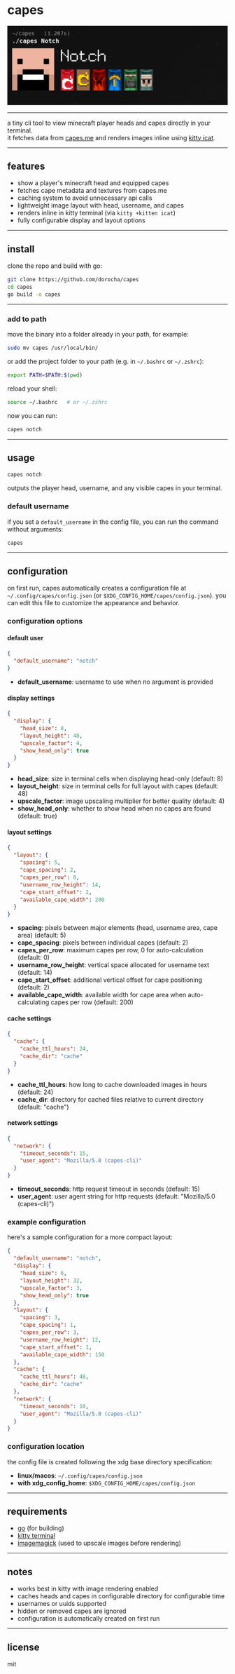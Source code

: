 # capes

![demo of capes running in terminal](repo-assets/command.png)

---

a tiny cli tool to view minecraft player heads and capes directly in your terminal.  
it fetches data from [capes.me](https://capes.me) and renders images inline using [kitty icat](https://sw.kovidgoyal.net/kitty/kittens/icat/).

---

## features

- show a player's minecraft head and equipped capes
- fetches cape metadata and textures from capes.me
- caching system to avoid unnecessary api calls
- lightweight image layout with head, username, and capes
- renders inline in kitty terminal (via `kitty +kitten icat`)
- fully configurable display and layout options

---

## install

clone the repo and build with go:

```sh
git clone https://github.com/dorocha/capes
cd capes
go build -o capes
```
---

### add to path

move the binary into a folder already in your path, for example:

```sh
sudo mv capes /usr/local/bin/
```

or add the project folder to your path (e.g. in `~/.bashrc` or `~/.zshrc`):

```sh
export PATH=$PATH:$(pwd)
```

reload your shell:

```sh
source ~/.bashrc   # or ~/.zshrc
```

now you can run:

```sh
capes notch
```

---

## usage

```sh
capes notch
```

outputs the player head, username, and any visible capes in your terminal.

### default username

if you set a `default_username` in the config file, you can run the command without arguments:

```sh
capes
```

---

## configuration

on first run, capes automatically creates a configuration file at `~/.config/capes/config.json` (or `$XDG_CONFIG_HOME/capes/config.json`). you can edit this file to customize the appearance and behavior.

### configuration options

#### default user
```json
{
  "default_username": "notch"
}
```
- **default_username**: username to use when no argument is provided

#### display settings
```json
{
  "display": {
    "head_size": 8,
    "layout_height": 48,
    "upscale_factor": 4,
    "show_head_only": true
  }
}
```
- **head_size**: size in terminal cells when displaying head-only (default: 8)
- **layout_height**: size in terminal cells for full layout with capes (default: 48)
- **upscale_factor**: image upscaling multiplier for better quality (default: 4)
- **show_head_only**: whether to show head when no capes are found (default: true)

#### layout settings
```json
{
  "layout": {
    "spacing": 5,
    "cape_spacing": 2,
    "capes_per_row": 0,
    "username_row_height": 14,
    "cape_start_offset": 2,
    "available_cape_width": 200
  }
}
```
- **spacing**: pixels between major elements (head, username area, cape area) (default: 5)
- **cape_spacing**: pixels between individual capes (default: 2)
- **capes_per_row**: maximum capes per row, 0 for auto-calculation (default: 0)
- **username_row_height**: vertical space allocated for username text (default: 14)
- **cape_start_offset**: additional vertical offset for cape positioning (default: 2)
- **available_cape_width**: available width for cape area when auto-calculating capes per row (default: 200)

#### cache settings
```json
{
  "cache": {
    "cache_ttl_hours": 24,
    "cache_dir": "cache"
  }
}
```
- **cache_ttl_hours**: how long to cache downloaded images in hours (default: 24)
- **cache_dir**: directory for cached files relative to current directory (default: "cache")

#### network settings
```json
{
  "network": {
    "timeout_seconds": 15,
    "user_agent": "Mozilla/5.0 (capes-cli)"
  }
}
```
- **timeout_seconds**: http request timeout in seconds (default: 15)
- **user_agent**: user agent string for http requests (default: "Mozilla/5.0 (capes-cli)")

### example configuration

here's a sample configuration for a more compact layout:

```json
{
  "default_username": "notch",
  "display": {
    "head_size": 6,
    "layout_height": 32,
    "upscale_factor": 3,
    "show_head_only": true
  },
  "layout": {
    "spacing": 3,
    "cape_spacing": 1,
    "capes_per_row": 3,
    "username_row_height": 12,
    "cape_start_offset": 1,
    "available_cape_width": 150
  },
  "cache": {
    "cache_ttl_hours": 48,
    "cache_dir": "cache"
  },
  "network": {
    "timeout_seconds": 10,
    "user_agent": "Mozilla/5.0 (capes-cli)"
  }
}
```

### configuration location

the config file is created following the xdg base directory specification:
- **linux/macos**: `~/.config/capes/config.json`
- **with xdg_config_home**: `$XDG_CONFIG_HOME/capes/config.json`

---

## requirements

* [go](https://golang.org/dl/) (for building)
* [kitty terminal](https://sw.kovidgoyal.net/kitty/)
* [imagemagick](https://imagemagick.org/) (used to upscale images before rendering)

---

## notes

* works best in kitty with image rendering enabled
* caches heads and capes in configurable directory for configurable time
* usernames or uuids supported
* hidden or removed capes are ignored
* configuration is automatically created on first run

---

## license

mit